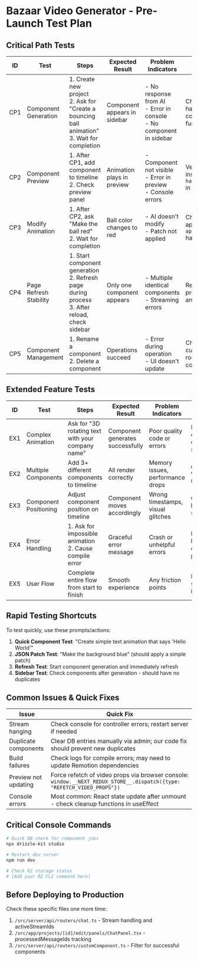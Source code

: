 # Bazaar Video Generator - Pre-Launch Test Plan

## Critical Path Tests

| ID | Test | Steps | Expected Result | Problem Indicators | Fix Action |
|----|------|-------|----------------|-------------------|------------|
| CP1 | Component Generation | 1. Create new project<br>2. Ask for "Create a bouncing ball animation"<br>3. Wait for completion | Component appears in sidebar | - No response from AI<br>- Error in console<br>- No component in sidebar | Check `chat.ts` stream handling and component generation function |
| CP2 | Component Preview | 1. After CP1, add component to timeline<br>2. Check preview panel | Animation plays in preview | - Component not visible<br>- Error in preview<br>- Console errors | Verify component insertion in `handleInsertComponent` in Sidebar.tsx |
| CP3 | Modify Animation | 1. After CP2, ask "Make the ball red"<br>2. Wait for completion | Ball color changes to red | - AI doesn't modify<br>- Patch not applied | Check patch application in `applyJsonPatch` handling in chat.ts |
| CP4 | Page Refresh Stability | 1. Start component generation<br>2. Refresh page during process<br>3. After reload, check sidebar | Only one component appears | - Multiple identical components<br>- Streaming errors | Review our streaming protection in chat.ts and ChatPanel.tsx |
| CP5 | Component Management | 1. Rename a component<br>2. Delete a component | Operations succeed | - Error during operation<br>- UI doesn't update | Check customComponent router and Sidebar component |

## Extended Feature Tests

| ID | Test | Steps | Expected Result | Problem Indicators | Fix Action |
|----|------|-------|----------------|-------------------|------------|
| EX1 | Complex Animation | Ask for "3D rotating text with your company name" | Component generates successfully | Poor quality code or errors | May need to enhance prompt engineering in system prompt |
| EX2 | Multiple Components | Add 3+ different components to timeline | All render correctly | Memory issues, performance drops | Check `VideoPreview.tsx` rendering logic |
| EX3 | Component Positioning | Adjust component position on timeline | Component moves accordingly | Wrong timestamps, visual glitches | Check scene handling in video state |
| EX4 | Error Handling | 1. Ask for impossible animation<br>2. Cause compile error | Graceful error message | Crash or unhelpful errors | Review error handling in component build process |
| EX5 | User Flow | Complete entire flow from start to finish | Smooth experience | Any friction points | Document specific UX issues |

## Rapid Testing Shortcuts

To test quickly, use these prompts/actions:

1. **Quick Component Test**: "Create simple text animation that says 'Hello World'"
2. **JSON Patch Test**: "Make the background blue" (should apply a simple patch)
3. **Refresh Test**: Start component generation and immediately refresh
4. **Sidebar Test**: Check components after generation - should have no duplicates

## Common Issues & Quick Fixes

| Issue | Quick Fix |
|-------|-----------|
| Stream hanging | Check console for controller errors; restart server if needed |
| Duplicate components | Clear DB entries manually via admin; our code fix should prevent new duplicates |
| Build failures | Check logs for compile errors; may need to update Remotion dependencies |
| Preview not updating | Force refetch of video props via browser console: `window.__NEXT_REDUX_STORE__.dispatch({type: "REFETCH_VIDEO_PROPS"})` |
| Console errors | Most common: React state update after unmount - check cleanup functions in useEffect |

## Critical Console Commands

```bash
# Quick DB check for component jobs
npx drizzle-kit studio

# Restart dev server
npm run dev

# Check R2 storage status
# [Add your R2 CLI command here]
```

## Before Deploying to Production

Check these specific files one more time:

1. `/src/server/api/routers/chat.ts` - Stream handling and activeStreamIds
2. `/src/app/projects/[id]/edit/panels/ChatPanel.tsx` - processedMessageIds tracking
3. `/src/server/api/routers/customComponent.ts` - Filter for successful components
